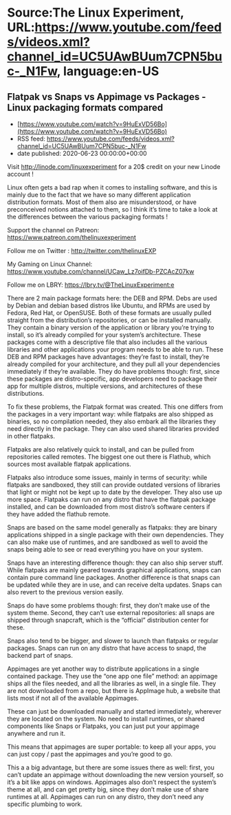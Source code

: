 # Source:The Linux Experiment, URL:https://www.youtube.com/feeds/videos.xml?channel_id=UC5UAwBUum7CPN5buc-_N1Fw, language:en-US

## Flatpak vs Snaps vs Appimage vs Packages - Linux packaging formats compared
 - [https://www.youtube.com/watch?v=9HuExVD56Bo](https://www.youtube.com/watch?v=9HuExVD56Bo)
 - RSS feed: https://www.youtube.com/feeds/videos.xml?channel_id=UC5UAwBUum7CPN5buc-_N1Fw
 - date published: 2020-06-23 00:00:00+00:00

Visit http://linode.com/linuxexperiment for a 20$ credit on your new Linode account !

Linux often gets a bad rap when it comes to installing software, and this is mainly due to the fact that we have so many different application distribution formats. Most of them also are misunderstood, or have preconceived notions attached to them, so I think it’s time to take a look at the differences between the various packaging formats !

Support the channel on Patreon: 
https://www.patreon.com/thelinuxexperiment

Follow me on Twitter : http://twitter.com/thelinuxEXP

My Gaming on Linux Channel: https://www.youtube.com/channel/UCaw_Lz7oifDb-PZCAcZ07kw

Follow me on LBRY: https://lbry.tv/@TheLinuxExperiment:e

There are 2 main package formats here: the DEB and RPM. Debs are used by Debian and debian based distros like Ubuntu, and RPMs are used by Fedora, Red Hat, or OpenSUSE. Both of these formats are usually pulled straight from the distribution’s repositories, or can be installed manually. They contain a binary version of the application or library you’re trying to install, so it’s already compiled for your system’s architecture.
These packages come with a descriptive file that also includes all the various libraries and other applications your program needs to be able to run. 
These DEB and RPM packages have advantages: they’re fast to install, they’re already compiled for your architecture, and they pull all your dependencies immediately if they’re available. They do have problems though: first, since these packages are distro-specific, app developers need to package their app for multiple distros, multiple versions, and architectures of these distributions.

To fix these problems, the Flatpak format was created. This one differs from the packages in a very important way: while flatpaks are also shipped as binaries, so no compilation needed, they also embark all the libraries they need directly in the package. They can also used shared libraries provided in other flatpaks.

Flatpaks are also relatively quick to install, and can be pulled from repositories called remotes. The biggest one out there is Flathub, which sources most available flatpak applications.

Flatpaks also introduce some issues, mainly in terms of security: while flatpaks are sandboxed, they still can provide outdated versions of libraries that light or might not be kept up to date by the developer.
They also use up more space. Flatpaks can run on any distro that have the flatpak package installed, and can be downloaded from most distro’s software centers if they have added the flathub remote.

Snaps are based on the same model generally as flatpaks: they are binary applications shipped in a single package with their own dependencies. They can also make use of runtimes, and are sandboxed as well to avoid the snaps being able to see or read everything you have on your system.

Snaps have an interesting difference though: they can also ship server stuff. While flatpaks are mainly geared towards graphical applications, snaps can contain pure command line packages. Another difference is that snaps can be updated while they are in use, and can receive delta updates. Snaps can also revert to the previous version easily.

Snaps do have some problems though: first, they don’t make use of the system theme. Second, they can’t use external repositories: all snaps are shipped through snapcraft, which is the “official” distribution center for these.

Snaps also tend to be bigger, and slower to launch than flatpaks or regular packages. Snaps can run on any distro that have access to snapd, the backend part of snaps.

Appimages are yet another way to distribute applications in a single contained package. They use the “one app one file” method: an appimage ships all the files needed, and all the libraries as well, in a single file. They are not downloaded from a repo, but there is AppImage hub, a website that lists most if not all of the available Appimages.

These can just be downloaded manually and started immediately, wherever they are located on the system. No need to install runtimes, or shared components like Snaps or Flatpaks, you can just put your appimage anywhere and run it.

This means that appimages are super portable: to keep all your apps, you can just copy / past the appimages and you’re good to go.

This a a big advantage, but there are some issues there as well: first, you can’t update an appimage without downloading the new version yourself, so it’s a bit like apps on windows.
Appimages also don’t respect the system’s theme at all, and can get pretty big, since they don’t make use of share runtimes at all. Appimages can run on any distro, they don’t need any specific plumbing to work.

